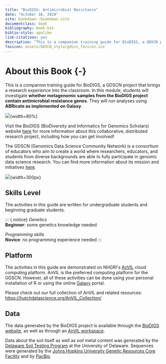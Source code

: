 ```yaml
---
title: "BioDIGS: Antimicrobial Resistance"
date: "October 16, 2024"
site: bookdown::bookdown_site
documentclass: book
bibliography: book.bib
biblio-style: apalike
link-citations: yes
description: "This is a companion training guide for BioDIGS, a GDSCN project."
favicon: assets/GDSCN_style/gdscn_favicon.ico
---
```



# About this Book {-}

This is a companion training guide for BioDIGS, a GDSCN project that brings a research experience into the classroom. In this module, students will investigate **whether metagenomic samples from the BioDIGS project contain antimicrobial resistance genes**. They will run analyses using **ABRicate as implemented on Galaxy**. 

![](index_files/figure-docx//1Hb51t_aYJtY6u97-w6F8vnP1edPActzY3uYyG6AXtlY_g2d459dad204_0_16.png){width=80%}

Visit the BioDIGS (BioDiversity and Informatics for Genomics Scholars) website [here](https://biodigs.org/) for more information about this collaborative, distributed research project, including how you can get involved!

The GDSCN (Genomics Data Science Community Network) is a consortium of educators who aim to create a world where researchers, educators, and students from diverse backgrounds are able to fully participate in genomic data science research. You can find more information about its mission and initiatives [here](https://www.gdscn.org/home).

![](https://raw.githubusercontent.com/fhdsl/GDSCN_BioDIGS_Book/main/assets/GDSCN_style/logo_BioDIGS_final.png){width=300px}

## Skills Level

The activities in this guide are written for undergraduate students and beginning graduate students. 

::: {.notice}
_Genetics_  
**Beginner**: some genetics knowledge needed

_Programming skills_  
**Novice**: no programming experience needed
:::

## Platform

The activities in this guide are demonstrated on NHGRI's [AnVIL](https://anvilproject.org/) cloud computing platform. AnVIL is the preferred computing platform for the GDSCN. However, all of these activities can be done using your personal installation of R or using the online [Galaxy](usegalaxy.org) portal.

Please check out our full collection of AnVIL and related resources: https://hutchdatascience.org/AnVIL_Collection/

## Data

The data generated by the BioDIGS project is available through the [BioDIGS website](biodigs.org), as well as through an [AnVIL workspace](https://anvilproject.org).

Data about the soil itself as well as soil metal content was generated by the [Delaware Soil Testing Program](https://www.udel.edu/canr/cooperative-extension/environmental-stewardship/soil-testing/) at the University of Delaware. Sequences were generated by the [Johns Hopkins University Genetic Resources Core Facility](https://grcf.jhmi.edu/) and by [PacBio](https://www.pacb.com/).
